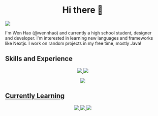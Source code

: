 <h1 align="center">
Hi there 👋
</h1>

[![](https://visitcount.itsvg.in/api?id=wennhao&icon=0&color=6)](https://visitcount.itsvg.in)
<br />

<div align="left"> I'm Wen Hao (@wennhao) and currently a high school student, designer and developer.
I'm interested in learning new languages and frameworks like Nextjs.
I work on random projects in my free time, mostly Java!
</div>
<h2> Skills and Experience </h2>
 <p align="center">
  <a href="https://github.com/tandpfun/skill-icons/blob/main/readme.md#icons-list">
    <img src="https://skillicons.dev/icons?i=js,java&theme=light" />
    <img src="https://skillicons.dev/icons?i=html,css,arduino,mysql&theme=dark" />
</p>
<p align="center">
    <img src="https://skillicons.dev/icons?i=vscode,idea,latex,ps,ai,xd" />
 </p>    

<h2> Currently Learning </h2>
<p align="center">
    <img src="https://skillicons.dev/icons?i=lua,python" />
    <img src="https://skillicons.dev/icons?i=linux,haskell,nextjs,cpp" />
    <img src="https://skillicons.dev/icons?i=raspberrypi" />
 </p>   
